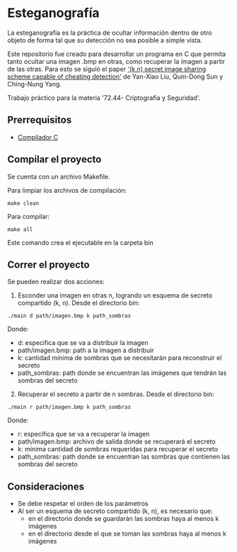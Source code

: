 # Esteganografía
La esteganografía es la práctica de ocultar información dentro de otro objeto de forma tal que su detección no sea posible a simple vista.

Este repositorio fue creado para desarrollar un programa en C que permita tanto ocultar una imagen .bmp en otras, como recuperar la imagen a partir de las otras. Para esto se siguió el paper ['(k,n) secret image sharing scheme capable of cheating detection'](https://jwcn-eurasipjournals.springeropen.com/articles/10.1186/s13638-018-1084-7#Sec8) de Yan-Xiao Liu, Quin-Dong Sun y Ching-Nung Yang.

Trabajo práctico para la materia '72.44- Criptografía y Seguridad'.

## Prerrequisitos
* [Compilador C](https://gcc.gnu.org/)

## Compilar el proyecto
Se cuenta con un archivo Makefile.

Para limpiar los archivos de compilación:
```
make clean
```
Para compilar:
```
make all
```
Este comando crea el ejecutable en la carpeta bin

## Correr el proyecto
Se pueden realizar dos acciones:

1. Esconder una imagen en otras n, logrando un esquema de secreto compartido (k, n). Desde el directorio bin:
```
./main d path/imagen.bmp k path_sombras
```
Donde:    
* d: especifica que se va a distribuir la imagen
* path/imagen.bmp: path a la imagen a distribuir
* k: cantidad mínima de sombras que se necesitarán para reconstruir el secreto
* path_sombras: path donde se encuentran las imágenes que tendrán las sombras del secreto

2. Recuperar el secreto a partir de n sombras. Desde el directorio bin:
```
./main r path/imagen.bmp k path_sombras
```
Donde:
* r: especifica que se va a recuperar la imagen
* path/imagen.bmp: archivo de salida donde se recuperará el secreto
* k: mínima cantidad de sombras requeridas para recuperar el secreto
* path_sombras: path donde se encuentran las sombras que contienen las sombras del secreto

## Consideraciones
* Se debe respetar el orden de los parámetros
* Al ser un esquema de secreto compartido (k, n), es necesario que:
    * en el directorio donde se guardarán las sombras haya al menos k imágenes
    * en el directorio desde el que se toman las sombras haya al menos k imágenes